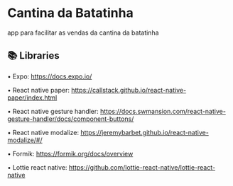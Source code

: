 # Cantina da Batatinha
app para facilitar as vendas da cantina da batatinha

📚 Libraries
--------------
• Expo: https://docs.expo.io/

• React native paper: https://callstack.github.io/react-native-paper/index.html

• React native gesture handler: https://docs.swmansion.com/react-native-gesture-handler/docs/component-buttons/

• React native modalize: https://jeremybarbet.github.io/react-native-modalize/#/

• Formik: https://formik.org/docs/overview

• Lottie react native: https://github.com/lottie-react-native/lottie-react-native
